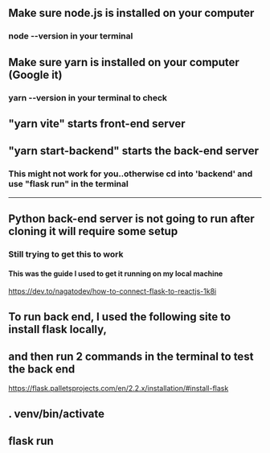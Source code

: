 ## Make sure node.js is installed on your computer

### node --version in your terminal

## Make sure yarn is installed on your computer (Google it)

### yarn --version in your terminal to check

## "yarn vite" starts front-end server

## "yarn start-backend" starts the back-end server

### This might not work for you..otherwise cd into 'backend' and use "flask run" in the terminal

---

## Python back-end server is not going to run after cloning it will require some setup

### Still trying to get this to work

#### This was the guide I used to get it running on my local machine

https://dev.to/nagatodev/how-to-connect-flask-to-reactjs-1k8i

## To run back end, I used the following site to install flask locally,
## and then run 2 commands in the terminal to test the back end
https://flask.palletsprojects.com/en/2.2.x/installation/#install-flask
## . venv/bin/activate
## flask run
